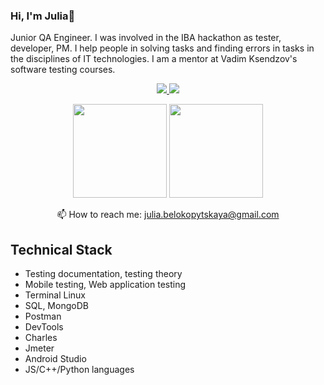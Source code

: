 ### Hi, I'm Julia👋
Junior QA Engineer. I was involved in the IBA hackathon as tester, developer, PM. I help people in solving tasks and finding errors in tasks in the disciplines of IT technologies. I am a mentor at Vadim Ksendzov's software testing courses.

<p align='center'>
   <a href="https://drive.google.com/file/d/1KNI3ZOkIBGBWH-F9FBor8bAao16-BVCo/view?usp=sharing">
      <img src="https://user-images.githubusercontent.com/93192847/183036594-a6a9ee74-0138-4149-b530-5c8500587a34.png"/>
   </a>
   <a href="https://www.linkedin.com/in/julia-belokopytskaya/">
       <img src="https://img.shields.io/badge/linkedin-%230077B5.svg?&style=for-the-badge&logo=linkedin&logoColor=white"/>
   </a>
</p>
<p align='center'>
   <a href="https://github-readme-stats.vercel.app/api?username=JuliaBelokopytskaya&show_icons=true&count_private=true">
       <img height=150 src="https://github-readme-stats.vercel.app/api?username=JuliaBelokopytskaya&show_icons=true&count_private=true"/></a>
   <a href="https://github.com/JuliaBelokopytskaya/github-readme-stats">
       <img height=150 src="https://github-readme-stats.vercel.app/api/top-langs/?username=JuliaBelokopytskaya&layout=compact"/></a>
</p>
<p align='center'>
   📫 How to reach me: <a href='mailto:julia.belokopytskaya@gmail.com'>julia.belokopytskaya@gmail.com</a>   
</p>

## Technical Stack
* Testing documentation, testing theory
* Mobile testing, Web application testing
* Terminal Linux 
* SQL, MongoDB  
* Postman
* DevTools
* Charles
* Jmeter
* Android Studio  
* JS/C++/Python languages    
